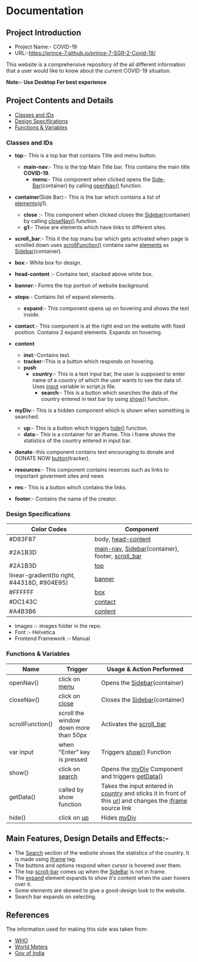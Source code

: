# Documentation

## Project Introduction
- Project Name:- COVID-19
- URL:-https://prince-7.github.io/prince-7-SGR-2-Covid-19/

This website is a comprehensive repository of the all different information that a user would like to know about the current COVID-19 situation.


**Note:- Use Desktop For best experience**


## Project Contents and Details
 * [Classes and IDs](#HTML)
 * [Design Specifications](#CSS)
 * [Functions & Variables](#JS)

### **<a name="HTML">Classes and IDs</a>**

* <a name="top">**top**</a>:- This is a top bar that contains Title and menu button.
  * <a name="main">**main-nav**</a>:- This is the top Main Title bar. This contains the main title **COVID-19**.
     * <a name="menu">**menu**</a>:- This component when clicked opens the [Side-Bar](#Sidebar)(container) by calling [openNav()](#open) function.
* <a name="SideBar">**container**</a>(Side Bar):- This is the bar which contains a list of [elements](#element)(g1).
   * <a name="close">**close**</a> :- This component when clicked closes the [Sidebar](#SideBar)(container) by calling [closeNav()](#close) function.
   * <a name="elements">**g1**</a>:- These are elements which have links to different sites.
* <a name="scroll_bar">**scroll_bar**</a>:- This it the top manu bar which gets activated when page is scrolled down uses [scrollFunction()](#scroll) contains same [elements](#element) as [Sidebar](#SideBar)(container).

* <a name="box">**box**</a>:- White box for design.
* <a name="head-content">**head-content**</a> :- Contains text, stacked above white box.
* <a name="banner">**banner**</a>:- Forms the top portion of  website background.
* **steps**:- Contains list of expand elements.
   * <a name="expand">**expand**</a>:- This component opens up on hovering and shows the text inside.
* <a name="contact">**contact**</a>:- This component is at the right end on the website with fixed position. Contains 2 expand elements. Expands on hovering.
* <a name="content">**content**</a>
  * **inst**:-Contains text.
  * <a name="tracker">**tracker**</a>:-This is a button which responds on hovering.
  * **push**
    * <a name="country">**country**</a>:- This is a text input bar, the user is supposed to enter name of a country of which the user wants to see the data of. Uses [input](#input) variable in script.js file.
      * <a name="search">**search**</a>:- This is a button which searches the data of the country entered in text bar by using [show()](#show) function.
 * **<a name="myDiv">myDiv</a>**:- This is a hidden component which is shown when something is searched.
   * **<a name="up">up</a>**:- This is a button which triggers [hide()](#hide) function.
   * **<a name="data">data</a>**:- This is a container for an <a name="iframe">iframe</a>. This i frame shows the statistics of the country entered in input bar.
   
* **<a name="donate">donate</a>**:-this component contains text encouraging to donate and DONATE NOW [button](#tracker)(tracker).
* **<a name="resources">resources</a>**:- This component contains resorces such as links to important goverment sites and news
 * **<a name="res">res</a>**:- This is a button which contains the links.
 
 * **footer**:- Contains the name of the creator.



### **<a name="CSS">Design Specifications</a>**


|Color Codes| Component|
|-----------|-------|
| #D83F87 | body, [head-content](#head-content)|
| #2A1B3D | [main-nav](#main), [Sidebar](#SideBar)(container), footer, [scroll_bar](#scroll_bar)|
| #2A1B3D | [top](#top) |
| linear-gradient(to right, #44318D, #904E95)|[banner](#banner)|
| #FFFFFF | [box](#box)|
| #DC143C | [contact](#contact)|
| #A4B3B6 | [content](#content) |

- Images :- images folder in the repo.
- Font :- Helvetica
- Frontend Framework :- Manual


### **<a name="JS">Functions & Variables</a>**
| Name |Trigger |  Usage & Action Performed |
| -----------|---------- | ----------- |
| <a name="open"> openNav()</a>| click on [menu](#menu) | Opens the [Sidebar](#SideBar)(container) |
| <a name="close"> closeNav()</a> | click on [close](#close) |Closes the [Sidebar](#SideBar)(container)|
| <a name="scroll"> scrollFunction()</a> | scroll the window down more than 50px|Activates the [scroll_bar](#scroll_bar)|
|<a name="input">var input</a>| when "Enter" key is pressed| Triggers [show()](#show) Function|
| <a name="show">show()</a>| click on [search](#search) | Opens the [myDiv](#myDiv) Component and triggers [getData()](#get)|
| <a name="">getData()</a>|  called by show function | Takes the input entered in [country](#country) and sticks it in front of this [url](https://www.worldometers.info/coronavirus/country/) and changes the [iframe](#iframe) source link|
| <a name="hide">hide()</a>| click on [up](#up)| Hides [myDiv](#myDiv)|


## Main Features, Design Details and Effects:-
- The [Search](#country) section of the website shows the statistics of the country. It is made using [iframe](#iframe) tag.
- The buttons and options respond when cursor is hovered over them.
- The top [scroll-bar](#scroll-bar) comes up when the [SideBar](#SideBar) is not in frame.
- The [expand](#expand) element expands to show it's content when the user hovers over it.
- Some elements are skewed to give a good-design look to the website.
- Search bar expands on selecting.

## References
 The information used for making this side was taken from:
  - [WHO](https://www.who.int/health-topics/coronavirus#tab=tab_1)
  - [World Meters](https://www.worldometers.info/coronavirus/country/)
  - [Gov of India](https://www.mygov.in/covid-19/?cbps=1)
